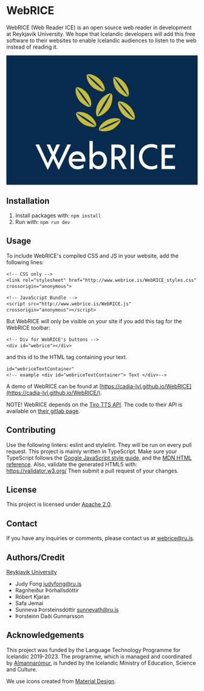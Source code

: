 # WebRICE
WebRICE (Web Reader ICE) is an open source web reader in development at
Reykjavik University. We hope that Icelandic developers will add this free
software to their websites to enable Icelandic audiences to listen to the web
instead of reading it.

<img src="build/resources/img/WebRICE_logo.png" alt="WebRICE logo" title="WebRICE grains of rice logo" align="center"/>

## Installation
1.  Install packages with: `npm install`
2.  Run with: `npm run dev`

## Usage
To include WebRICE's compiled CSS and JS in your website, add the following lines:

```
<!-- CSS only -->
<link rel="stylesheet" href="http://www.webrice.is/WebRICE_styles.css" crossorigin="anonymous">
```

```
<!-- JavaScript Bundle -->
<script src="http://www.webrice.is/WebRICE.js" crossorigin="anonymous"></script>
```

But WebRICE will only be visible on your site if you add this tag for the WebRICE toolbar:

```
<!-- Div for WebRICE's buttons -->
<div id="webrice"></div>
```

and this id to the HTML tag containing your text.

```
id="webriceTextContainer"
<!-- example <div id="webriceTextContainer"> Text </div>-->
```

A demo of WebRICE can be found at [https://cadia-lvl.github.io/WebRICE](https://cadia-lvl.github.io/WebRICE/).

NOTE! WebRICE depends on the [Tiro TTS API](https://tts.tiro.is/). The code to their API is available on [their gitlab page](https://gitlab.com/tiro-is/tiro-tts).

## Contributing
Use the following linters: eslint and stylelint. They will be run on every pull request.
This project is mainly written in TypeScript. 
Make sure your TypeScript follows the [Google JavaScript style
guide](https://google.github.io/styleguide/jsguide.html), and the [MDN HTML
reference](https://developer.mozilla.org/en-US/docs/Web/HTML/Reference).
Also, validate the generated HTML5 with: https://validator.w3.org/
Then submit a pull request of your changes.

## License
This project is licensed under [Apache 2.0](LICENSE).

## Contact
If you have any inquiries or comments, please contact us at [webrice@ru.is](mailto:webrice@ru.is).

## Authors/Credit
[Reykjavik University](https://ru.is)
* Judy Fong [judyfong@ru.is](mailto:judyfong@ru.is)
* Ragnheiður Þórhallsdóttir
* Róbert Kjaran
* Safa Jemai
* Sunneva Þorsteinsdóttir [sunnevath@ru.is](mailto:sunnevath@ru.is)
* Þorsteinn Daði Gunnarsson

## Acknowledgements
This project was funded by the Language Technology Programme for Icelandic
2019-2023. The programme, which is managed and coordinated by
[Almannarómur](https://almannaromur.is/), is funded by the Icelandic Ministry
of Education, Science and Culture.

We use icons created from [Material Design](https://www.material.io/).

